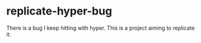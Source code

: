 # replicate-hyper-bug
There is a bug I keep hitting with hyper. This is a project aiming to replicate it.
